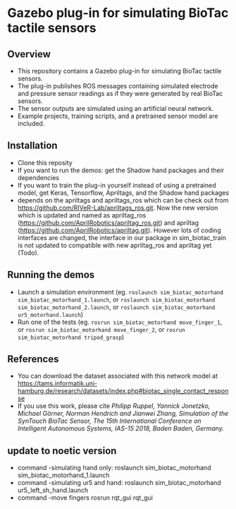 # Gazebo plug-in for simulating BioTac tactile sensors

## Overview
- This repository contains a Gazebo plug-in for simulating BioTac tactile sensors. 
- The plug-in publishes ROS messages containing simulated electrode and pressure sensor readings as if they were generated by real BioTac sensors. 
- The sensor outputs are simulated using an artificial neural network. 
- Example projects, training scripts, and a pretrained sensor model are included. 

## Installation
- Clone this reposity
- If you want to run the demos: get the Shadow hand packages and their dependencies
- If you want to train the plug-in yourself instead of using a pretrained model, get Keras, Tensorflow, Apriltags, and the Shadow hand packages
- depends on the apriltags and apriltags_ros which can be check out from https://github.com/RIVeR-Lab/apriltags_ros.git. Now the new version which is updated and named as apriltag_ros (https://github.com/AprilRobotics/apriltag_ros.git) and apriltag (https://github.com/AprilRobotics/apriltag.git). However lots of coding interfaces are changed, the interface in our package in sim_biotac_train is not updated to compatible with new apriltag_ros and apriltag yet (Todo).

## Running the demos
- Launch a simulation environment (eg. `roslaunch sim_biotac_motorhand sim_biotac_motorhand_1.launch`, or `roslaunch sim_biotac_motorhand sim_biotac_motorhand_2.launch`, or `roslaunch sim_biotac_motorhand ur5_motorhand.launch`)
- Run one of the tests (eg. `rosrun sim_biotac_motorhand move_finger_1`, or `rosrun sim_biotac_motorhand move_finger_2`, or `rosrun sim_biotac_motorhand tripod_grasp`)

## References
- You can download the dataset associated with this network model at https://tams.informatik.uni-hamburg.de/research/datasets/index.php#biotac_single_contact_response
- If you use this work, please cite *Philipp Ruppel, Yannick Jonetzko, Michael Görner, Norman Hendrich and Jianwei Zhang, Simulation of the SynTouch BioTac Sensor, The 15th International Conference on Intelligent Autonomous Systems, IAS-15 2018, Baden Baden, Germany.*

## update to noetic version
- command -simulating hand only: roslaunch sim_biotac_motorhand sim_biotac_motorhand_1.launch
- command -simulating ur5 and hand: roslaunch sim_biotac_motorhand ur5_left_sh_hand.launch
- command -move fingers rosrun rqt_gui rqt_gui
